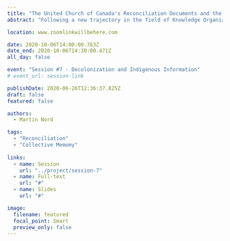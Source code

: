 ```yaml
---
title: "The United Church of Canada's Reconciliation Documents and the Indexing of Collective Memory"
abstract: "Following a new trajectory in the field of Knowledge Organization, I explore how indexes are part of the structure of our everyday lives. Drawing on extensive archival research, I look at documents created and used by the United Church of Canada as part of its reconciliation work with Indigenous peoples. I conclude that these documents index the narrative the church tells about itself—and therefore its identity—as part of the development and maintenance of the UCC’s evolving collective memory. My findings reinforce Knowledge Organization’s new line of inquiry while also complicating its message concerning the nature of infrastructure."

location: www.zoomlinkwillbehere.com

date: 2020-10-06T14:00:00.763Z
date_end: 2020-10-06T14:30:00.471Z
all_day: false

event: "Session #7 - Decolonization and Indigenous Information"
# event_url: session-link

publishDate: 2020-06-26T12:36:37.825Z
draft: false
featured: false

authors:
  - Martin Nord

tags:
  - "Reconciliation"
  - "Collective Memomy"
  
links:
  - name: Session
    url: "../project/session-7"
  - name: Full-text
    url: "#"
  - name: Slides
    url: "#"

image:
  filename: featured
  focal_point: Smart
  preview_only: false
---
```

